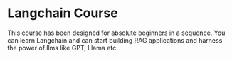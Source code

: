 # Langchain Course

This course has been designed for absolute beginners in a sequence. You can learn Langchain and can start building RAG applications and harness the power of llms like GPT, Llama etc.
